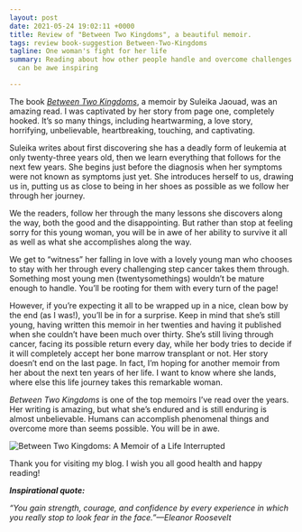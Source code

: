 ```yaml
---
layout: post
date: 2021-05-24 19:02:11 +0000
title: Review of "Between Two Kingdoms", a beautiful memoir.
tags: review book-suggestion Between-Two-Kingdoms
tagline: One woman's fight for her life
summary: Reading about how other people handle and overcome challenges in their lives
  can be awe inspiring

---
```

The book [_Between Two Kingdoms_](https://www.goodreads.com/book/show/50743767-between-two-kingdoms "Between Two Kingdoms"), a memoir by Suleika Jaouad, was an amazing read. I was captivated by her story from page one, completely hooked. It’s so many things, including heartwarming, a love story, horrifying, unbelievable, heartbreaking, touching, and captivating.

Suleika writes about first discovering she has a deadly form of leukemia at only twenty-three years old, then we learn everything that follows for the next few years. She begins just before the diagnosis when her symptoms were not known as symptoms just yet. She introduces herself to us, drawing us in, putting us as close to being in her shoes as possible as we follow her through her journey.

We the readers, follow her through the many lessons she discovers along the way, both the good and the disappointing. But rather than stop at feeling sorry for this young woman, you will be in awe of her ability to survive it all as well as what she accomplishes along the way.

We get to “witness” her falling in love with a lovely young man who chooses to stay with her through every challenging step cancer takes them through. Something most young men (twentysomethings) wouldn’t be mature enough to handle. You’ll be rooting for them with every turn of the page!

However, if you’re expecting it all to be wrapped up in a nice, clean bow by the end (as I was!), you’ll be in for a surprise. Keep in mind that she’s still young, having written this memoir in her twenties and having it published when she couldn’t have been much over thirty. She’s still living through cancer, facing its possible return every day, while her body tries to decide if it will completely accept her bone marrow transplant or not. Her story doesn’t end on the last page. In fact, I’m hoping for another memoir from her about the next ten years of her life. I want to know where she lands, where else this life journey takes this remarkable woman.

_Between Two Kingdoms_ is one of the top memoirs I’ve read over the years. Her writing is amazing, but what she’s endured and is still enduring is almost unbelievable. Humans can accomplish phenomenal things and overcome more than seems possible. You will be in awe.

![Between Two Kingdoms: A Memoir of a Life Interrupted](https://i.gr-assets.com/images/S/compressed.photo.goodreads.com/books/1579614170l/50743767.jpg)

Thank you for visiting my blog. I wish you all good health and happy reading!

**_Inspirational quote:_**

_“You gain strength, courage, and confidence by every experience in which you really stop to look fear in the face.”—Eleanor Roosevelt_